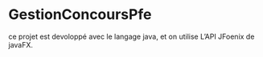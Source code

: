 # GestionConcoursPfe

ce projet est devoloppé avec le langage java, et on utilise L’API JFoenix de javaFX.


